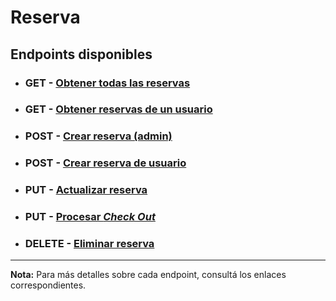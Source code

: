 # **Reserva**

## **Endpoints disponibles**
- ### **GET** - [Obtener todas las reservas](../endpoints/getAll.md)
- ### **GET** - [Obtener reservas de un usuario](../endpoints/getReservationsByUser.md)
- ### **POST** - [Crear reserva (admin)](../endpoints/create.md)
- ### **POST** - [Crear reserva de usuario](../endpoints/userReservation.md)
- ### **PUT** - [Actualizar reserva](../endpoints/update.md)
- ### **PUT** - [Procesar _Check Out_](../endpoints/checkOut.md)
- ### **DELETE** - [Eliminar reserva](../endpoints/delete.md)

---
**Nota:** Para más detalles sobre cada endpoint, consultá los enlaces correspondientes.